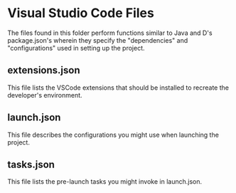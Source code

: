 # Visual Studio Code Files
The files found in this folder perform functions similar to Java and D's package.json's wherein they specify the "dependencies" and "configurations" used in setting up the project.

## extensions.json
This file lists the VSCode extensions that should be installed to recreate the developer's environment.

## launch.json
This file describes the configurations you might use when launching the project.

## tasks.json
This file lists the pre-launch tasks you might invoke in launch.json.